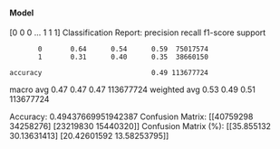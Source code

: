 #### Model
[0 0 0 ... 1 1 1]
Classification Report:
              precision    recall  f1-score   support

           0       0.64      0.54      0.59  75017574
           1       0.31      0.40      0.35  38660150

    accuracy                           0.49 113677724
   macro avg       0.47      0.47      0.47 113677724
weighted avg       0.53      0.49      0.51 113677724

Accuracy: 0.49437669951942387
Confusion Matrix:
[[40759298 34258276]
 [23219830 15440320]]
Confusion Matrix (%):
[[35.855132   30.13631413]
 [20.42601592 13.58253795]]
